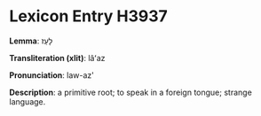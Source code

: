 # Lexicon Entry H3937

**Lemma**: לָעַז

**Transliteration (xlit)**: lâʻaz

**Pronunciation**: law-az'

**Description**:
a primitive root; to speak in a foreign tongue; strange language.
